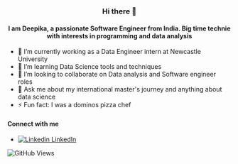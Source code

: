 
### <p align="center"> Hi there 👋 </p>

<!--
**deepikachandru/deepikachandru** is a ✨ _special_ ✨ repository because its `README.md` (this file) appears on your GitHub profile.

Here are some ideas to get you started:
-->

#### <p align="center">I am Deepika, a passionate Software Engineer from India. Big time technie with interests in programming and data analysis </p>

- 🔭 I’m currently working as a Data Engineer intern at Newcastle University
- 🌱 I’m learning Data Science tools and techniques
- 👯 I’m looking to collaborate on Data analysis and Software engineer roles
- 💬 Ask me about my international master's journey and anything about data science
- ⚡ Fun fact: I was a dominos pizza chef

#### Connect with me
- [![Linkedin](https://i.stack.imgur.com/gVE0j.png) LinkedIn](https://www.linkedin.com/in/deepika-c-9649611a1/)

![GitHub Views](https://komarev.com/ghpvc/?username=deepikachandru)


